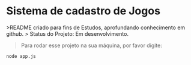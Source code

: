 <h1>Sistema de cadastro de Jogos</h1>
>README criado para fins de Estudos, aprofundando conhecimento em github.
> Status do Projeto: Em desenvolvimento.

>Para rodar esse projeto na sua máquina, por favor digite:

```
node app.js
```
